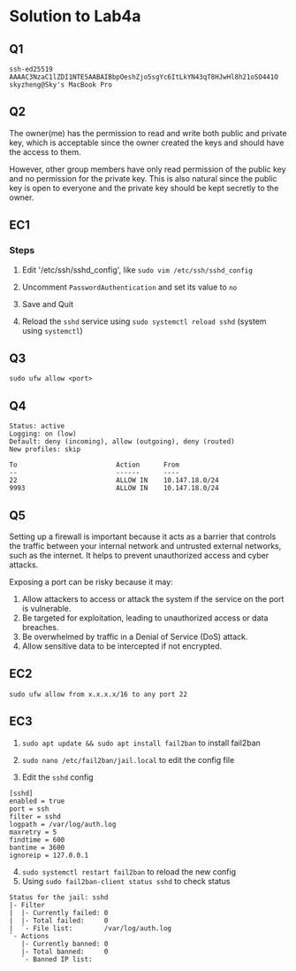 # Solution to Lab4a

## Q1

```
ssh-ed25519 AAAAC3NzaC1lZDI1NTE5AABAIBbpOeshZjo5sgYc6ItLkYN43qT8HJwHl8h21oSO441O skyzheng@Sky's MacBook Pro
```

## Q2

The owner(me) has the permission to read and write both public and private key, which is acceptable since the owner created the keys and should have the access to them. 

However, other group members have only read permission of the public key and no permission for the private key. This is also natural since the public key is open to everyone and the private key should be kept secretly to the owner.

## EC1

### Steps

1. Edit '/etc/ssh/sshd_config', like `sudo vim /etc/ssh/sshd_config`

2. Uncomment `PasswordAuthentication` and set its value to `no`

3. Save and Quit

4. Reload the `sshd` service using `sudo systemctl reload sshd` (system using `systemctl`)

## Q3

`sudo ufw allow <port>`

## Q4

```
Status: active
Logging: on (low)
Default: deny (incoming), allow (outgoing), deny (routed)
New profiles: skip

To                         Action      From
--                         ------      ----
22                         ALLOW IN    10.147.18.0/24
9993                       ALLOW IN    10.147.18.0/24
```

## Q5

Setting up a firewall is important because it acts as a barrier that controls the traffic between your internal network and untrusted external networks, such as the internet. It helps to prevent unauthorized access and cyber attacks.

Exposing a port can be risky because it may:

1. Allow attackers to access or attack the system if the service on the port is vulnerable.
2. Be targeted for exploitation, leading to unauthorized access or data breaches.
3. Be overwhelmed by traffic in a Denial of Service (DoS) attack.
4. Allow sensitive data to be intercepted if not encrypted.

## EC2

`sudo ufw allow from x.x.x.x/16 to any port 22`

## EC3

1. `sudo apt update && sudo apt install fail2ban` to install fail2ban

2. `sudo nano /etc/fail2ban/jail.local` to edit the config file

3. Edit the `sshd` config

```File: /etc/fail2ban/jail.local
[sshd]
enabled = true
port = ssh
filter = sshd
logpath = /var/log/auth.log
maxretry = 5
findtime = 600
bantime = 3600
ignoreip = 127.0.0.1
```

4. `sudo systemctl restart fail2ban` to reload the new config
5. Using `sudo fail2ban-client status sshd` to check status
```
Status for the jail: sshd
|- Filter
|  |- Currently failed: 0
|  |- Total failed:     0
|  `- File list:        /var/log/auth.log
`- Actions
   |- Currently banned: 0
   |- Total banned:     0
   `- Banned IP list:
```

